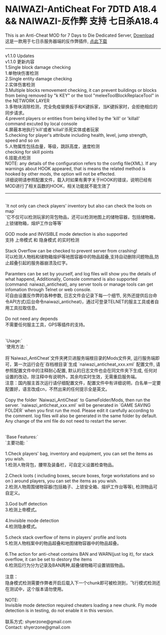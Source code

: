 # NAIWAZI-AntiCheat For 7DTD A18.4 && NAIWAZI-反作弊 支持 七日杀A18.4

This is an Anti-Cheat MOD for 7 Days to Die Dedicated Server, [Download](https://github.com/Naiwazi/NAIWAZI-AntiCheat/releases/download/v1.0.0/Naiwazi_AntiCheat.zip)<br />
这是一款用于七日杀服务器端的反作弊插件, [点此下载](https://github.com/Naiwazi/NAIWAZI-AntiCheat/releases/download/v1.0.0/Naiwazi_AntiCheat.zip)<br />
****
v1.1.0 Updates<br />
v1.1.0 更新内容<br />
1.Single block damage checking<br />
1.单物块伤害检测<br />
2.Single entity damage checking<br />
2.实体伤害检测<br />
3.Multiple blocks removement checking, it can prevent buildings or blocks from being removed by "k KEY" or the tool "meleeToolBlockReplaceTool" in the NETWORK LAYER<br />
3.多物块消除检测，完全免疫替换扳手和K键拆家，当K键拆家时，会拒绝相应的同步请求。<br />
4.prevent players or entities from being killed by the 'kill' or 'killall' command excuted by local console<br />
4.屏蔽本地执行'kill'或者'killall'杀死实体或者玩家<br />
5.checking for player's attribute including health, level, jump strength, speed and so on<br />
5.人物属性包括血量，等级，跳跃高度，速度检测<br />
checking for skill points<br />
6.技能点检测<br />
NOTE: any details of the configuration refers to the config file(XML). If any warnings about HOOK appeared, that is means the related method is hooked by other mods, the option will not be effected.<br />
详细说明请参照配置文件，载入时如果有黄字关于HOOK的错误，说明已经有MOD进行了相关函数的HOOK，相关功能就不能生效了<br />
****
 <br />
`It not only can check players' inventory but also can check the loots on map`<br />
`它不仅可以检测玩家的背包物品，还可以检测地图上的储物容器，包括储物箱，上锁储物箱，熔炉工作台等等`<br />
<br />
GOD mode and INVISIBLE mode detection is also supported<br />
支持 上帝模式 和 隐身模式 的实时检测<br />
<br />
Stack Overflow can be checked to prevent server from crashing!<br />
可以检测人物档和储物箱熔炉等地图容器中的物品超叠,支持自动删除问题物品,防止超叠引起的服务器崩溃及红字。<br />
<br />
Paramters can be set by yourself, and log files will show you the details of what happend, Additionally, Console command is also supported (command: naiwazi_anticheat), any server tools or manage tools can get infomation through Telnet or web console.<br />
可自由设置反作弊的各种参数, 日志文件会记录下每一个细节, 另外还提供后台命令API方式(后台命令naiwazi_anticheat)，通过可登录TELNET的服主工具或者自用工具拉取信息。<br />
<br />
Do not need any depends<br />
不需要任何服主工具，GPS等插件的支持。<br />
<br />
<br />
`Usage:`<br />
`使用方法: `<br />
<br />
将`Naiwazi_AntiCheat`文件夹拷贝进服务端根目录的Mods文件夹, 运行服务端即可，第一次运行会在`存档根目录`生成 `naiwazi_anticheat_xxx.xml` 配置文件, 请参照配置文件中的注释耐心配置, 默认的日志文件也会在同文件夹下生成, 任何对设置的改动，除注释中有说明外，其余均实时生效，无需重启服务端。<br />
注意：国内服主首次运行请仔细配置文件，配置文件中有详细说明，白名单一定要配置好，语言改成cn，不然出来的任何提示全是英文。
<br /><br />
Copy the folder `Naiwazi_AntiCheat` to GameFolder/Mods, then run the server. `naiwazi_anticheat_xxx.xml` will be generated in `GAME SAVING FOLDER` when you first run the mod. Please edit it carefully according to the comment. log files will also be generated in the same folder by default. Any change of the xml file do not need to restart the server.<br />
<br />
<br />
`Base Features:`<br />
`主要功能: `<br />
<br />
1.Check players' bag, inventory and equipment, you can set the items as you wish.<br />
1.检测人物背包，腰带及装备栏，可自定义设置检查物品。<br />
<br />
2.Check loots ( including boxes, secure boxes, forge workstations and so on ) around players, you can set the items as you wish.<br />
2.检测人物周围储物容器(包括箱子、上锁安全箱、熔炉工作台等等), 检测物品可自定义。<br />
<br />
3.God buff detection<br />
3.检测上帝模式。<br /><br />
4.Invisible mode detection<br />
4.检测隐身模式。<br />
<br />
5.check stack overflow of items in players' profile and loots  <br />
5.检测人物档案中的物品超叠和地图储物容器中的物品超叠。<br />
<br />
6.The action for anti-cheat contains BAN and WARN(just log it), for stack overflow, it can be set to destory the items <br />
6.检测后行为分为记录及BAN两种,超叠储物箱可设置销毁物品。<br />
<br />
注意：<br />
隐身模式检测需要作弊者开启后载入下一个chunk即可被检测到，飞行模式检测还在测试中，这个版本请勿使用。<br />
<br />
NOTE:<br />
Invisible mode detection required cheaters loading a new chunk. Fly mode detection is in testing, do not enable it in this version.<br />
<br />
联系方式: shyerzone@gmail.com <br />
Contact: shyerzone@gmail.com <br />
